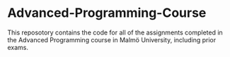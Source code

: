 # Advanced-Programming-Course
This reposotory contains the code for all of the assignments completed in the Advanced Programming course in Malmö University, including prior exams.
